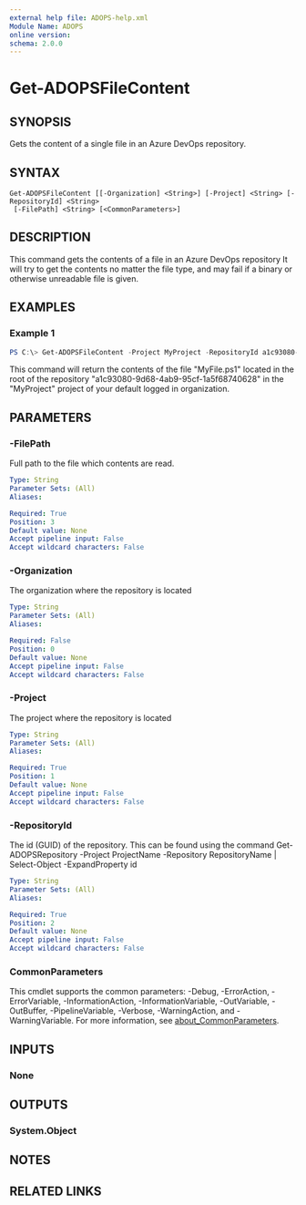 ```yaml
---
external help file: ADOPS-help.xml
Module Name: ADOPS
online version:
schema: 2.0.0
---
```


# Get-ADOPSFileContent

## SYNOPSIS
Gets the content of a single file in an Azure DevOps repository.

## SYNTAX

```
Get-ADOPSFileContent [[-Organization] <String>] [-Project] <String> [-RepositoryId] <String>
 [-FilePath] <String> [<CommonParameters>]
```

## DESCRIPTION
This command gets the contents of a file in an Azure DevOps repository
It will try to get the contents no matter the file type, and may fail if a binary or otherwise unreadable file is given.

## EXAMPLES

### Example 1
```powershell
PS C:\> Get-ADOPSFileContent -Project MyProject -RepositoryId a1c93080-9d68-4ab9-95cf-1a5f68740628 -FilePath /MyFile.ps1
```

This command will return the contents of the file "MyFile.ps1" located in the root of the repository "a1c93080-9d68-4ab9-95cf-1a5f68740628" in the "MyProject" project of your default logged in organization.

## PARAMETERS

### -FilePath
Full path to the file which contents are read.

```yaml
Type: String
Parameter Sets: (All)
Aliases:

Required: True
Position: 3
Default value: None
Accept pipeline input: False
Accept wildcard characters: False
```

### -Organization
The organization where the repository is located

```yaml
Type: String
Parameter Sets: (All)
Aliases:

Required: False
Position: 0
Default value: None
Accept pipeline input: False
Accept wildcard characters: False
```

### -Project
The project where the repository is located

```yaml
Type: String
Parameter Sets: (All)
Aliases:

Required: True
Position: 1
Default value: None
Accept pipeline input: False
Accept wildcard characters: False
```

### -RepositoryId
The id (GUID) of the repository.
This can be found using the command
Get-ADOPSRepository -Project ProjectName -Repository RepositoryName | Select-Object -ExpandProperty id

```yaml
Type: String
Parameter Sets: (All)
Aliases:

Required: True
Position: 2
Default value: None
Accept pipeline input: False
Accept wildcard characters: False
```

### CommonParameters
This cmdlet supports the common parameters: -Debug, -ErrorAction, -ErrorVariable, -InformationAction, -InformationVariable, -OutVariable, -OutBuffer, -PipelineVariable, -Verbose, -WarningAction, and -WarningVariable. For more information, see [about_CommonParameters](http://go.microsoft.com/fwlink/?LinkID=113216).

## INPUTS

### None

## OUTPUTS

### System.Object
## NOTES

## RELATED LINKS
